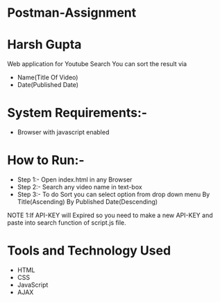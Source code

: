 # Postman-Assignment

# Harsh Gupta

Web application for Youtube Search 
You can sort the result via 
- Name(Title Of Video)
- Date(Published Date)

# System Requirements:-
- Browser with javascript enabled

# How to Run:-
- Step 1:- Open index.html in any Browser
- Step 2:- Search any video name in text-box
- Step 3:- To do Sort you can select option from drop down menu
			     By Title(Ascending)
			     By Published Date(Descending)


 NOTE 1:If API-KEY will Expired so you need to make a new API-KEY and paste into search function  of script.js file.  
 
 # Tools and Technology Used
 - HTML
 - CSS
 - JavaScript
 - AJAX
 
